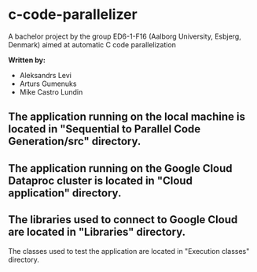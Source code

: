 # c-code-parallelizer
A bachelor project by the group ED6-1-F16 (Aalborg University, Esbjerg, Denmark) aimed at automatic C code parallelization

**Written by:**
+ Aleksandrs Levi
+ Arturs Gumenuks
+ Mike Castro Lundin

The application running on the local machine is located in "Sequential to Parallel Code Generation/src" directory. 
--------------
The application running on the Google Cloud Dataproc cluster is located in "Cloud application" directory.
--------------
The libraries used to connect to Google Cloud are located in "Libraries" directory.
--------------
The classes used to test the application are located in "Execution classes" directory.
